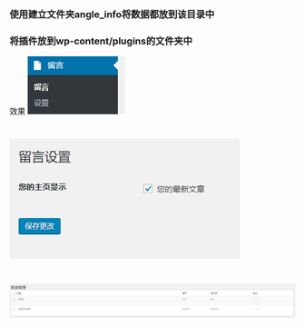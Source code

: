 ### 使用建立文件夹angle_info将数据都放到该目录中

### 将插件放到wp-content/plugins的文件夹中

效果
![](https://github.com/yll1024335892/wordpress_plugin_message-/blob/master/1.png)
#
![](https://github.com/yll1024335892/wordpress_plugin_message-/blob/master/2.png)
#
![](https://github.com/yll1024335892/wordpress_plugin_message-/blob/master/3.png)
#